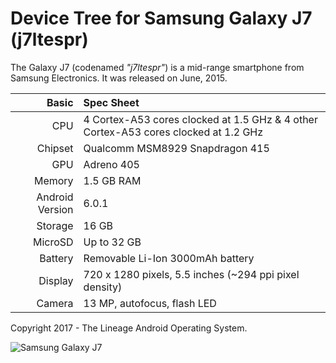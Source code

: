 Device Tree for Samsung Galaxy J7 (j7ltespr)
==============================================

The Galaxy J7 (codenamed _"j7ltespr"_) is a mid-range smartphone from Samsung Electronics.
It was released on June, 2015.

Basic   | Spec Sheet
-------:|:-------------------------
CPU     | 4 Cortex-A53 cores clocked at 1.5 GHz & 4 other Cortex-A53 cores clocked at 1.2 GHz
Chipset | Qualcomm MSM8929 Snapdragon 415
GPU     | Adreno 405
Memory  | 1.5 GB RAM
Android Version | 6.0.1
Storage | 16 GB
MicroSD | Up to 32 GB
Battery | Removable Li-Ion 3000mAh battery
Display | 720 x 1280 pixels, 5.5 inches (~294 ppi pixel density)
Camera  | 13 MP, autofocus, flash LED

Copyright 2017 - The Lineage Android Operating System.

![Samsung Galaxy J7](http://cdn2.gsmarena.com/vv/pics/samsung/samsung-galaxy-j7-j700f-2.jpg "Samsung Galaxy J7")
